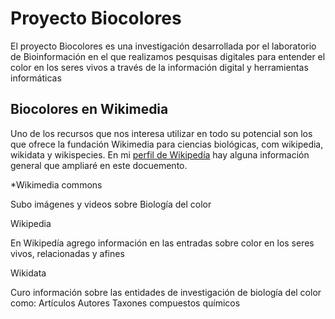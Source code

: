 # Proyecto Biocolores

El proyecto Biocolores es una investigación desarrollada por el laboratorio de Bioinformación en el que realizamos pesquisas digitales para entender el color en los seres vivos a través de la información digital y herramientas informáticas


## Biocolores en Wikimedia
Uno de los recursos que nos interesa utilizar en todo su potencial son los que ofrece la fundación Wikimedia para ciencias biológicas, com wikipedia, wikidata y wikispecies.
En mi [perfil de Wikipedía](https://es.wikipedia.org/wiki/Usuaria:Lmichan) hay alguna información general que ampliaré en este docuemento.

*Wikimedia commons


Subo imágenes y videos sobre Biología del color

Wikipedia


En Wikipedía agrego información en las entradas sobre color en los seres vivos, relacionadas y afines

Wikidata


Curo información sobre las entidades de investigación de biología del color como:
Artículos
Autores
Taxones
compuestos químicos
